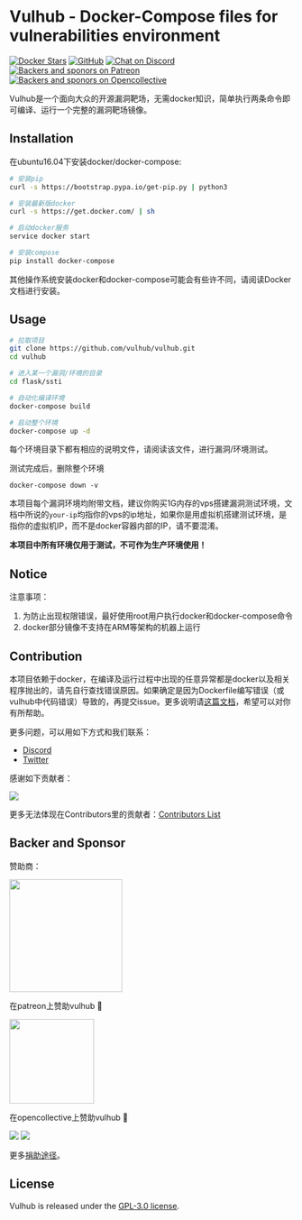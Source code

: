 # Vulhub - Docker-Compose files for vulnerabilities environment

[![Docker Stars](https://img.shields.io/badge/docker%20stars-20k-blue.svg)](https://hub.docker.com/u/vulhub/) [![GitHub](https://img.shields.io/github/license/vulhub/vulhub.svg)](https://github.com/vulhub/vulhub/blob/master/LICENSE)
 [![Chat on Discord](https://img.shields.io/discord/485505185167179778.svg)](https://discord.gg/GhMB3Z) [![Backers and sponors on Patreon](https://img.shields.io/badge/sponsor-patreon-73d6a1.svg)](https://www.patreon.com/phith0n) [![Backers and sponors on Opencollective](https://img.shields.io/badge/backer-opencollective-f89a76.svg)](https://www.patreon.com/phith0n)

Vulhub是一个面向大众的开源漏洞靶场，无需docker知识，简单执行两条命令即可编译、运行一个完整的漏洞靶场镜像。

## Installation

在ubuntu16.04下安装docker/docker-compose:

```bash
# 安装pip
curl -s https://bootstrap.pypa.io/get-pip.py | python3

# 安装最新版docker
curl -s https://get.docker.com/ | sh

# 启动docker服务
service docker start

# 安装compose
pip install docker-compose 
```

其他操作系统安装docker和docker-compose可能会有些许不同，请阅读Docker文档进行安装。

## Usage

```bash
# 拉取项目
git clone https://github.com/vulhub/vulhub.git
cd vulhub

# 进入某一个漏洞/环境的目录
cd flask/ssti

# 自动化编译环境
docker-compose build

# 启动整个环境
docker-compose up -d
```

每个环境目录下都有相应的说明文件，请阅读该文件，进行漏洞/环境测试。

测试完成后，删除整个环境

```
docker-compose down -v
```

本项目每个漏洞环境均附带文档，建议你购买1G内存的vps搭建漏洞测试环境，文档中所说的`your-ip`均指你的vps的ip地址，如果你是用虚拟机搭建测试环境，是指你的虚拟机IP，而不是docker容器内部的IP，请不要混淆。

**本项目中所有环境仅用于测试，不可作为生产环境使用！**

## Notice

注意事项：

1. 为防止出现权限错误，最好使用root用户执行docker和docker-compose命令
2. docker部分镜像不支持在ARM等架构的机器上运行

## Contribution

本项目依赖于docker，在编译及运行过程中出现的任意异常都是docker以及相关程序抛出的，请先自行查找错误原因。如果确定是因为Dockerfile编写错误（或vulhub中代码错误）导致的，再提交issue。更多说明请[这篇文档](https://github.com/phith0n/vulhub/wiki/%E7%BC%96%E8%AF%91%E5%A4%B1%E8%B4%A5%E7%9A%84%E5%8E%9F%E5%9B%A0)，希望可以对你有所帮助。

更多问题，可以用如下方式和我们联系：

- [Discord](https://discord.gg/GhMB3Z)
- [Twitter](https://twitter.com/vulhub)

感谢如下贡献者：

[![](https://opencollective.com/vulhub/contributors.svg?width=890&button=false)](https://github.com/vulhub/vulhub/graphs/contributors)

更多无法体现在Contributors里的贡献者：[Contributors List](contributors.md)

## Backer and Sponsor

赞助商：

<a href="https://www.chaitin.cn" target="_blank"><img src="https://vulhub.org/img/sponsor/chaitin.png" width="200"></a>

在patreon上赞助vulhub 🙏 

<a href="https://www.patreon.com/bePatron?u=12677520"><img src="https://vulhub.org/img/sponsor/patreon.png" width="150"></a>

在opencollective上赞助vulhub 🙏 

<p>
  <a href="https://opencollective.com/vulhub#backer"><img src="https://opencollective.com/vulhub/backers.svg?width=138"></a>
  <a href="https://opencollective.com/vulhub#sponsor"><img src="https://opencollective.com/vulhub/sponsors.svg?width=138"></a>
</p>

更多[捐助途径](http://vulhub.org/#/docs/donate/)。

## License

Vulhub is released under the [GPL-3.0 license](LICENSE).
